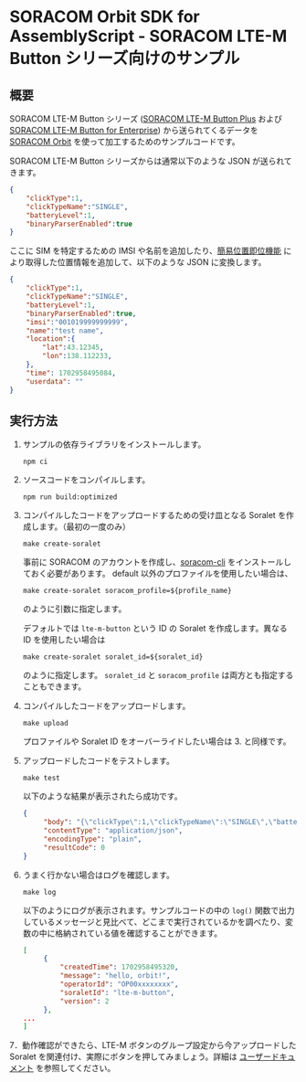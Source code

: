 # SORACOM Orbit SDK for AssemblyScript - SORACOM LTE-M Button シリーズ向けのサンプル

## 概要

SORACOM LTE-M Button シリーズ ([SORACOM LTE-M Button Plus](https://soracom.jp/store/5207/) および [SORACOM LTE-M Button for Enterprise](https://soracom.jp/store/5206/)) から送られてくるデータを [SORACOM Orbit](https://soracom.jp/services/orbit/) を使って加工するためのサンプルコードです。

SORACOM LTE-M Button シリーズからは通常以下のような JSON が送られてきます。

```json
{
    "clickType":1,
    "clickTypeName":"SINGLE",
    "batteryLevel":1,
    "binaryParserEnabled":true
}
```

ここに SIM を特定するための IMSI や名前を追加したり、[簡易位置即位機能](https://users.soracom.io/ja-jp/docs/air/get-location-info/#%e3%83%87%e3%83%90%e3%82%a4%e3%82%b9%e3%81%ae%e7%b0%a1%e6%98%93%e7%9a%84%e3%81%aa%e4%bd%8d%e7%bd%ae%e6%83%85%e5%a0%b1-%e7%b0%a1%e6%98%93%e4%bd%8d%e7%bd%ae%e6%b8%ac%e4%bd%8d%e6%a9%9f%e8%83%bd-%e3%82%92%e9%80%81%e4%bf%a1%e3%81%99%e3%82%8b-plan-km1-%e3%81%ae%e3%81%bf) により取得した位置情報を追加して、以下のような JSON に変換します。

```json
{
    "clickType":1,
    "clickTypeName":"SINGLE",
    "batteryLevel":1,
    "binaryParserEnabled":true,
    "imsi":"001019999999999",
    "name":"test name",
    "location":{
        "lat":43.12345,
        "lon":138.112233,
    },
    "time": 1702958495084,
    "userdata": ""
}
```

## 実行方法

1. サンプルの依存ライブラリをインストールします。
   ```
   npm ci
   ```

2. ソースコードをコンパイルします。
   ```
   npm run build:optimized
   ```

3. コンパイルしたコードをアップロードするための受け皿となる Soralet を作成します。（最初の一度のみ）
   ```
   make create-soralet
   ```
   事前に SORACOM のアカウントを作成し、[soracom-cli](https://github.com/soracom/soracom-cli) をインストールしておく必要があります。
   default 以外のプロファイルを使用したい場合は、
   ```
   make create-soralet soracom_profile=${profile_name}
   ```
   のように引数に指定します。

   デフォルトでは `lte-m-button` という ID の Soralet を作成します。異なる ID を使用したい場合は
   ```
   make create-soralet soralet_id=${soralet_id}
   ```
   のように指定します。
   `soralet_id` と `soracom_profile` は両方とも指定することもできます。

4. コンパイルしたコードをアップロードします。
   ```
   make upload
   ```
   プロファイルや Soralet ID をオーバーライドしたい場合は 3. と同様です。

5. アップロードしたコードをテストします。
   ```
   make test
   ```
   以下のような結果が表示されたら成功です。
   ```json
   {
        "body": "{\"clickType\":1,\"clickTypeName\":\"SINGLE\",\"batteryLevel\":1,\"imsi\":\"001019999999999\",\"name\":\"test name\",\"location\":{\"lat\":43.12345,\"lon\":138.112233},\"timestamp\":1702958495084,\"userdata\":\"\"}",
        "contentType": "application/json",
        "encodingType": "plain",
        "resultCode": 0
   }
   ```

6. うまく行かない場合はログを確認します。
   ```
   make log
   ```
   以下のようにログが表示されます。サンプルコードの中の `log()` 関数で出力しているメッセージと見比べて、どこまで実行されているかを調べたり、変数の中に格納されている値を確認することができます。
   ```json
   [
        {
            "createdTime": 1702958495320,
            "message": "hello, orbit!",
            "operatorId": "OP00xxxxxxxx",
            "soraletId": "lte-m-button",
            "version": 2
        },
   ...
   ]
   ```

7．動作確認ができたら、LTE-M ボタンのグループ設定から今アップロードした Soralet を関連付け、実際にボタンを押してみましょう。詳細は [ユーザードキュメント](https://users.soracom.io/ja-jp/docs/orbit/running/) を参照してください。
